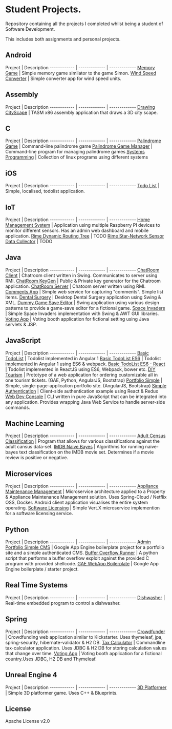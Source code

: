 # Student Projects.

Repository containing all the projects I completed whilst being a student of Software Development.

This includes both assignments and personal projects. 

## Android

Project | Description
------------ | ------------- | -------------
[Memory Game]() | Simple memory game similator to the game Simon.
[Wind Speed Converter]() | Simple converter app for wind speed units.

## Assembly

Project | Description
------------ | ------------- | -------------
[Drawing CityScape]() | TASM x86 assembly application that draws a 3D city scape.

## C

Project | Description
------------ | ------------- | -------------
[Palindrome Game]() | Command-line palindrome game
[Palindrome Game Manager]() | Command-line program for managing palindrome games
[Systems Programming]() | Collection of linux programs using different systems

## iOS

Project | Description
------------ | ------------- | -------------
[Todo List]() | Simple, localised, todolist application.

## IoT

Project | Description
------------ | ------------- | -------------
[Home Management System]() | Application using multiple Raspberry PI devices to monitor different sensors. Has an admin web dashboard and mobile application.
[Rime Dynamic Routing Tree]() | TODO
[Rime Star-Network Sensor Data Collector]() | TODO

## Java

Project | Description
------------ | ------------- | -------------
[ChatRoom Client]() | Chatroom client written in Swing. Communicates to server using RMI.
[ChatRoom KeyGen]() | Public & Private key generator for the Chatroom application.
[ChatRoom Server]() | Chatoom server written using RMI.
[Comments App]() | Simple web service for capturing "comments". Simple list items.
[Dental Surgery]() | Desktop Dental Surgery application using Swing & XML.
[Dummy Game Save Editor]() | Swing application using various design patterns to provide a game-save editor for a fictional game.
[Space Invaders]() | Simple Space Invaders implementation with Swing & AWT GUI libraries.
[Voting App]() | Voting booth application for fictional setting using Java servlets & JSP.

## JavaScript

Project | Description
------------ | ------------- | -------------
[Basic TodoList]() | Todolist implemented in Angular 1
[Basic TodoList ES6]() | Todolist implemented in Angular 1 using ES6 & webpack.
[Basic TodoList ES6 - React]() | Todolist implemented in ReactJS using ES6, Webpack, bower etc.
[DIY Tourism]() | Prototype of a web application for ordering customizable all in one tourism tickets. (GAE, Python, AngularJS, Bootstrap)
[Portfolio Simple]() | Simple, single-page-application portfolio site. (AngularJS, Bootstrap)
[Simple Authentication]() | Client-side authentication example using React & Redux
[Web Dev Console]() | CLI written in pure JavaScript that can be integrated into any application. Provides wrapping Java Web Service to handle server-side commands.

## Machine Learning

Project | Description
------------ | ------------- | -------------
[Adult Census Classification]() | Program that allows for various classifications against the adult cansus data-set.
[IMDB Naive Bayes]() | Algorithms for running naive-bayes text classification on the IMDB movie set. Determines if a movie review is positive or negative.

## Microservices

Project | Description
------------ | ------------- | -------------
[Appliance Maintenance Management]() | Microservice architecture applied to a Property & Appliance Maintenance Management solution. Uses Spring-Cloud / Netflix OSS, Docker. Android client application visualises the entire system operating.
[Software Licensing]() | Simple Vert.X microservice implemention for a software licensing service.

## Python

Project | Description
------------ | ------------- | -------------
[Admin Portfolio Simple CMS]() | Google App Engine boilerplate project for a portfolio site and a simple authenticated CMS.
[Buffer Overflow Runner]() | A python script that performs a buffer overflow exploit against the provided C program with provided shellcode.
[GAE WebApp Boilerplate]() | Google App Engine boilerplate / starter project.


## Real Time Systems

Project | Description
------------ | ------------- | -------------
[Dishwasher]() | Real-time embedded program to control a dishwasher.

## Spring

Project | Description
------------ | ------------- | -------------
[Crowdfunder]() | Crowdfunding web application similar to Kickstarter. Uses thymeleaf, jpa, spring-security, hibernate-validator & H2 DB.
[Tax Calculator]() | Commandline tax-calculator application. Uses JDBC & H2 DB for storing calculation values that change over time.
[Voting App]() | Voting booth application for a fictional country.Uses JDBC, H2 DB and Thymeleaf.

## Unreal Engine 4

Project | Description
------------ | ------------- | -------------
[3D Platformer]() | Simple 3D platformer game. Uses C++ & Blueprints.

## License
Apache License v2.0
